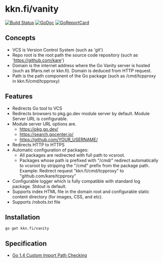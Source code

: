 # kkn.fi/vanity
[![Build Status](https://github.com/kare/vanity/workflows/Pull%20Request/badge.svg)](https://github.com/kare/vanity/actions?query=workflow%3APull%20Request)
[![GoDoc](https://img.shields.io/badge/godoc-reference-blue.svg)](https://pkg.go.dev/kkn.fi/vanity)
[![GoReportCard](https://goreportcard.com/badge/github.com/kare/vanity)](https://goreportcard.com/report/github.com/kare/vanity)
    

## Concepts
- VCS is Version Control System (such as 'git')
- Repo root is the root path the source code repository (such as 'https://github.com/kare')
- Domain is the internet address where the Go Vanity server is hosted (such as
  9fans.net or kkn.fi). Domain is deduced from HTTP request.
- Path is the path component of the Go package (such as /cmd/tcpproxy in
  kkn.fi/cmd/tcpproxy)

## Features
- Redirects Go tool to VCS
- Redirects browsers to pkg.go.dev module server by default. Module Server URL is configurable.
- Module server URL options are.
	- https://pkg.go.dev/
	- https://search.gocenter.io/
	- https://github.com/YOUR_USERNAME/
- Redirects HTTP to HTTPS
- Automatic configuration of packages:
	- All packages are redirected with full path to vcsroot.
	- Packages whose path is prefixed with "/cmd/" redirect automatically to
	  vcsroot by stripping the "/cmd" prefix from the package path.
	  Example: Redirect request "kkn.fi/cmd/tcpproxy" to "github.com/kare/tcpproxy"
- Configurable logger which is fully compatible with standard log package. Stdout is default.
- Supports index HTML file in the domain root and configurable static content directory (for images, CSS, and etc). 
- Supports /robots.txt file

## Installation
```
go get kkn.fi/vanity
```

## Specification
- [Go 1.4 Custom Import Path Checking](https://docs.google.com/document/d/1jVFkZTcYbNLaTxXD9OcGfn7vYv5hWtPx9--lTx1gPMs/edit)
